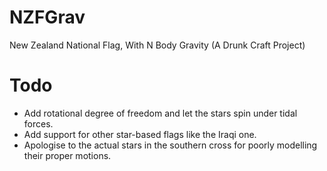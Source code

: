 # NZFGrav
New Zealand National Flag, With N Body Gravity (A Drunk Craft Project)


# Todo

* Add rotational degree of freedom and let the stars spin under tidal forces.
* Add support for other star-based flags like the Iraqi one.
* Apologise to the actual stars in the southern cross for poorly modelling their proper motions.
